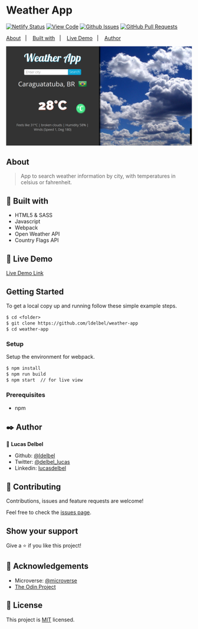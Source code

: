 # Weather App

[![Netlify Status](https://api.netlify.com/api/v1/badges/4a6922cc-b0c7-4316-b852-c548164704bf/deploy-status)](https://app.netlify.com/sites/clever-beaver-4d5c90/deploys)
[![View Code](https://img.shields.io/badge/View%20-Code-green)]()
[![Github Issues](https://img.shields.io/badge/GitHub-Issues-orange)]()
[![GitHub Pull Requests](https://img.shields.io/badge/GitHub-Pull%20Requests-blue)]()

<a text-align="center" href="#about">About</a>&nbsp;&nbsp;&nbsp;|&nbsp;&nbsp;&nbsp;
<a href="#with">Built with</a>&nbsp;&nbsp;&nbsp;|&nbsp;&nbsp;&nbsp;
<a href="#ldl">Live Demo</a>&nbsp;&nbsp;&nbsp;|&nbsp;&nbsp;&nbsp;
<a href="#author">Author</a>

![screenshot](./app_screenshot.png)

## About <a name = "about"></a>

> App to search weather information by city, with temperatures in celsius or fahrenheit.

## 🔧 Built with<a name = "with"></a>

- HTML5 & SASS
- Javascript
- Webpack
- Open Weather API
- Country Flags API

## 🔴 Live Demo <a name = "ldl"></a>

[Live Demo Link](https://clever-beaver-4d5c90.netlify.app/)


## Getting Started

To get a local copy up and running follow these simple example steps.

```
$ cd <folder>
$ git clone https://github.com/ldelbel/weather-app
$ cd weather-app

```

### Setup

Setup the environment for webpack.

```
$ npm install
$ npm run build
$ npm start  // for live view

```

### Prerequisites

- npm

## ✒️  Author <a name = "author"></a>

👤 **Lucas Delbel**

- Github: [@ldelbel](https://github.com/ldelbel)
- Twitter: [@delbel_lucas](https://twitter.com/delbel_lucas)
- Linkedin: [lucasdelbel](https://www.linkedin.com/in/lucasdelbel/)


## 🤝 Contributing

Contributions, issues and feature requests are welcome!

Feel free to check the [issues page](issues/).

## Show your support

Give a ⭐️ if you like this project!

## :clap: Acknowledgements

- Microverse: [@microverse](https://www.microverse.org/)
- [The Odin Project](https://www.theodinproject.com/courses/javascript/lessons/weather-app)

## 📝 License

This project is [MIT](lic.url) licensed.
